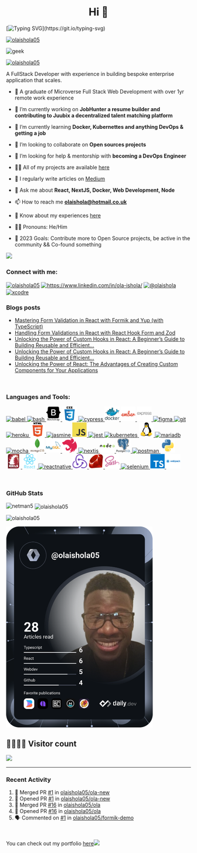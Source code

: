 <!-- ### Hi there, <img src="https://raw.githubusercontent.com/MartinHeinz/MartinHeinz/master/wave.gif" width="30px" height="30px">  -->

<h1 align="center">Hi 👋</h1>


[![Typing SVG](https://readme-typing-svg.demolab.com?font=Fira+Code&pause=1000&width=435&lines=I'm+Ola!%2C+a+Full+Stack+Developer.)](https://git.io/typing-svg)

<p align="left"> <a href="https://github.com/ryo-ma/github-profile-trophy"><img src="https://github-profile-trophy.vercel.app/?username=olaishola05" alt="olaishola05" /></a> </p>


![geek](https://user-images.githubusercontent.com/45001916/226130038-110c631c-8bf8-4f55-9b62-95ab1159f51e.gif)

<p align="left"> <a href="https://twitter.com/orlaish" target="blank"><img src="https://img.shields.io/twitter/follow/olaishola05?logo=twitter&style=for-the-badge" alt="olaishola05" /></a> </p>

A FullStack Developer with experience in building bespoke enterprise application that scales.

- 🌱 A graduate of Microverse Full Stack Web Development with over 1yr remote work experience

- 🔭 I’m currently working on **JobHunter a resume builder and contributing to Juubix a decentralized talent matching platform**

- 🌱 I’m currently learning **Docker, Kubernettes and anything DevOps & getting a job**

- 👯 I’m looking to collaborate on **Open sources projects**

- 🤝 I’m looking for help & mentorship with **becoming a DevOps Engineer**

- 👨‍💻 All of my projects are available [here](https://olaishola05.github.io/)

- 📝 I regularly write articles on [Medium](https://olaishola.medium.com/)

- 💬 Ask me about **React, NextJS, Docker, Web Development, Node**

- 📫 How to reach me **olaishola@hotmail.co.uk**

- 📄 Know about my experiences [here](https://docs.google.com/document/d/11o8PiZv4zIQlrmwYIuMhQLr05-GTl5IlsVPSbkGacFU/edit?usp=sharing)

- 💇‍♂️ Pronouns: He/Him
- 🥅 2023 Goals: Contribute more to Open Source projects, be active in the community && Co-found something 


![](https://komarev.com/ghpvc/?username=olaishola05&style=for-the-badge)


<h3 align="left">Connect with me:</h3>
<p align="left">
<a href="https://twitter.com/olaishola05" target="blank"><img align="center" src="https://raw.githubusercontent.com/rahuldkjain/github-profile-readme-generator/master/src/images/icons/Social/twitter.svg" alt="olaishola05" height="30" width="40" /></a>
<a href="https://linkedin.com/in/https://www.linkedin.com/in/ola-ishola/" target="blank"><img align="center" src="https://raw.githubusercontent.com/rahuldkjain/github-profile-readme-generator/master/src/images/icons/Social/linked-in-alt.svg" alt="https://www.linkedin.com/in/ola-ishola/" height="30" width="40" /></a>
<a href="https://medium.com/@olaishola" target="blank"><img align="center" src="https://raw.githubusercontent.com/rahuldkjain/github-profile-readme-generator/master/src/images/icons/Social/medium.svg" alt="@olaishola" height="30" width="40" /></a>
<a href="https://instagram.com/xcodre" target="blank"><img align="center" src="https://raw.githubusercontent.com/rahuldkjain/github-profile-readme-generator/master/src/images/icons/Social/instagram.svg" alt="xcodre" height="30" width="40" /></a>
</p>

### Blogs posts
<!-- BLOG-POST-LIST:START -->
- [Mastering Form Validation in React with Formik and Yup &lpar;with TypeScript&rpar;](https://olaishola.medium.com/mastering-form-validation-in-react-with-formik-and-yup-with-typescript-9dc4b3885538?source=rss-e2bad2597147------2)
- [Handling Form Validations in React with React Hook Form and Zod](https://olaishola.medium.com/handling-form-validations-in-react-with-react-hook-form-and-zod-18e070bbdda6?source=rss-e2bad2597147------2)
- [Unlocking the Power of Custom Hooks in React: A Beginner’s Guide to Building Reusable and Efficient…](https://olaishola.medium.com/unlocking-the-power-of-custom-hooks-in-react-a-beginners-guide-to-building-reusable-and-efficient-b841a9dc3518?source=rss-e2bad2597147------2)
- [Unlocking the Power of Custom Hooks in React: A Beginner’s Guide to Building Reusable and Efficient…](https://olaishola.medium.com/unlocking-the-power-of-custom-hooks-in-react-a-beginners-guide-to-building-reusable-and-efficient-cf271b09071?source=rss-e2bad2597147------2)
- [Unlocking the Power of React: The Advantages of Creating Custom Components for Your Applications](https://olaishola.medium.com/unlocking-the-power-of-react-the-advantages-of-creating-custom-components-for-your-applications-35ba9b68e014?source=rss-e2bad2597147------2)
<!-- BLOG-POST-LIST:END -->

<br>

<h3 align="left">Languages and Tools:</h3>
<p align="left"> <a href="https://babeljs.io/" target="_blank" rel="noreferrer"> <img src="https://www.vectorlogo.zone/logos/babeljs/babeljs-icon.svg" alt="babel" width="40" height="40"/> </a> <a href="https://www.gnu.org/software/bash/" target="_blank" rel="noreferrer"> <img src="https://www.vectorlogo.zone/logos/gnu_bash/gnu_bash-icon.svg" alt="bash" width="40" height="40"/> </a> <a href="https://getbootstrap.com" target="_blank" rel="noreferrer"> <img src="https://raw.githubusercontent.com/devicons/devicon/master/icons/bootstrap/bootstrap-plain-wordmark.svg" alt="bootstrap" width="40" height="40"/> </a> <a href="https://www.w3schools.com/css/" target="_blank" rel="noreferrer"> <img src="https://raw.githubusercontent.com/devicons/devicon/master/icons/css3/css3-original-wordmark.svg" alt="css3" width="40" height="40"/> </a> <a href="https://www.cypress.io" target="_blank" rel="noreferrer"> <img src="https://raw.githubusercontent.com/simple-icons/simple-icons/6e46ec1fc23b60c8fd0d2f2ff46db82e16dbd75f/icons/cypress.svg" alt="cypress" width="40" height="40"/> </a> <a href="https://www.docker.com/" target="_blank" rel="noreferrer"> <img src="https://raw.githubusercontent.com/devicons/devicon/master/icons/docker/docker-original-wordmark.svg" alt="docker" width="40" height="40"/> </a> <a href="https://emberjs.com/" target="_blank" rel="noreferrer"> <img src="https://raw.githubusercontent.com/devicons/devicon/master/icons/ember/ember-original-wordmark.svg" alt="ember" width="40" height="40"/> </a> <a href="https://expressjs.com" target="_blank" rel="noreferrer"> <img src="https://raw.githubusercontent.com/devicons/devicon/master/icons/express/express-original-wordmark.svg" alt="express" width="40" height="40"/> </a> <a href="https://www.figma.com/" target="_blank" rel="noreferrer"> <img src="https://www.vectorlogo.zone/logos/figma/figma-icon.svg" alt="figma" width="40" height="40"/> </a> <a href="https://git-scm.com/" target="_blank" rel="noreferrer"> <img src="https://www.vectorlogo.zone/logos/git-scm/git-scm-icon.svg" alt="git" width="40" height="40"/> </a> <a href="https://heroku.com" target="_blank" rel="noreferrer"> <img src="https://www.vectorlogo.zone/logos/heroku/heroku-icon.svg" alt="heroku" width="40" height="40"/> </a> <a href="https://www.w3.org/html/" target="_blank" rel="noreferrer"> <img src="https://raw.githubusercontent.com/devicons/devicon/master/icons/html5/html5-original-wordmark.svg" alt="html5" width="40" height="40"/> </a> <a href="https://jasmine.github.io/" target="_blank" rel="noreferrer"> <img src="https://www.vectorlogo.zone/logos/jasmine/jasmine-icon.svg" alt="jasmine" width="40" height="40"/> </a> <a href="https://developer.mozilla.org/en-US/docs/Web/JavaScript" target="_blank" rel="noreferrer"> <img src="https://raw.githubusercontent.com/devicons/devicon/master/icons/javascript/javascript-original.svg" alt="javascript" width="40" height="40"/> </a> <a href="https://jestjs.io" target="_blank" rel="noreferrer"> <img src="https://www.vectorlogo.zone/logos/jestjsio/jestjsio-icon.svg" alt="jest" width="40" height="40"/> </a> <a href="https://kubernetes.io" target="_blank" rel="noreferrer"> <img src="https://www.vectorlogo.zone/logos/kubernetes/kubernetes-icon.svg" alt="kubernetes" width="40" height="40"/> </a> <a href="https://www.linux.org/" target="_blank" rel="noreferrer"> <img src="https://raw.githubusercontent.com/devicons/devicon/master/icons/linux/linux-original.svg" alt="linux" width="40" height="40"/> </a> <a href="https://mariadb.org/" target="_blank" rel="noreferrer"> <img src="https://www.vectorlogo.zone/logos/mariadb/mariadb-icon.svg" alt="mariadb" width="40" height="40"/> </a> <a href="https://mochajs.org" target="_blank" rel="noreferrer"> <img src="https://www.vectorlogo.zone/logos/mochajs/mochajs-icon.svg" alt="mocha" width="40" height="40"/> </a> <a href="https://www.mongodb.com/" target="_blank" rel="noreferrer"> <img src="https://raw.githubusercontent.com/devicons/devicon/master/icons/mongodb/mongodb-original-wordmark.svg" alt="mongodb" width="40" height="40"/> </a> <a href="https://www.mysql.com/" target="_blank" rel="noreferrer"> <img src="https://raw.githubusercontent.com/devicons/devicon/master/icons/mysql/mysql-original-wordmark.svg" alt="mysql" width="40" height="40"/> </a> <a href="https://nestjs.com/" target="_blank" rel="noreferrer"> <img src="https://raw.githubusercontent.com/devicons/devicon/master/icons/nestjs/nestjs-plain.svg" alt="nestjs" width="40" height="40"/> </a> <a href="https://nextjs.org/" target="_blank" rel="noreferrer"> <img src="https://cdn.worldvectorlogo.com/logos/nextjs-2.svg" alt="nextjs" width="40" height="40"/> </a> <a href="https://nodejs.org" target="_blank" rel="noreferrer"> <img src="https://raw.githubusercontent.com/devicons/devicon/master/icons/nodejs/nodejs-original-wordmark.svg" alt="nodejs" width="40" height="40"/> </a> <a href="https://www.postgresql.org" target="_blank" rel="noreferrer"> <img src="https://raw.githubusercontent.com/devicons/devicon/master/icons/postgresql/postgresql-original-wordmark.svg" alt="postgresql" width="40" height="40"/> </a> <a href="https://postman.com" target="_blank" rel="noreferrer"> <img src="https://www.vectorlogo.zone/logos/getpostman/getpostman-icon.svg" alt="postman" width="40" height="40"/> </a> <a href="https://www.python.org" target="_blank" rel="noreferrer"> <img src="https://raw.githubusercontent.com/devicons/devicon/master/icons/python/python-original.svg" alt="python" width="40" height="40"/> </a> <a href="https://rubyonrails.org" target="_blank" rel="noreferrer"> <img src="https://raw.githubusercontent.com/devicons/devicon/master/icons/rails/rails-original-wordmark.svg" alt="rails" width="40" height="40"/> </a> <a href="https://reactjs.org/" target="_blank" rel="noreferrer"> <img src="https://raw.githubusercontent.com/devicons/devicon/master/icons/react/react-original-wordmark.svg" alt="react" width="40" height="40"/> </a> <a href="https://reactnative.dev/" target="_blank" rel="noreferrer"> <img src="https://reactnative.dev/img/header_logo.svg" alt="reactnative" width="40" height="40"/> </a> <a href="https://redux.js.org" target="_blank" rel="noreferrer"> <img src="https://raw.githubusercontent.com/devicons/devicon/master/icons/redux/redux-original.svg" alt="redux" width="40" height="40"/> </a> <a href="https://www.ruby-lang.org/en/" target="_blank" rel="noreferrer"> <img src="https://raw.githubusercontent.com/devicons/devicon/master/icons/ruby/ruby-original.svg" alt="ruby" width="40" height="40"/> </a> <a href="https://sass-lang.com" target="_blank" rel="noreferrer"> <img src="https://raw.githubusercontent.com/devicons/devicon/master/icons/sass/sass-original.svg" alt="sass" width="40" height="40"/> </a> <a href="https://www.selenium.dev" target="_blank" rel="noreferrer"> <img src="https://raw.githubusercontent.com/detain/svg-logos/780f25886640cef088af994181646db2f6b1a3f8/svg/selenium-logo.svg" alt="selenium" width="40" height="40"/> </a> <a href="https://www.typescriptlang.org/" target="_blank" rel="noreferrer"> <img src="https://raw.githubusercontent.com/devicons/devicon/master/icons/typescript/typescript-original.svg" alt="typescript" width="40" height="40"/> </a> <a href="https://webpack.js.org" target="_blank" rel="noreferrer"> <img src="https://raw.githubusercontent.com/devicons/devicon/d00d0969292a6569d45b06d3f350f463a0107b0d/icons/webpack/webpack-original-wordmark.svg" alt="webpack" width="40" height="40"/> </a> </p>

<br>

<!-- 

<p align="center">&nbsp;<img src="https://github-readme-stats.vercel.app/api?username=olaishola05&show_icons=true&theme=merko" alt="Ola Ishola" /></p>

<p align="center"><img src="https://github-readme-streak-stats.herokuapp.com?user=olaishola05&theme=github-dark&date_format=M%20j%5B%2C%20Y%5D&fire=DDD877" alt="Oladipupo Ishola" /></p>

<p align="center"><img src="https://github-readme-stats.vercel.app/api/top-langs/?username=olaishola05&hide=ejs,PLpgSQL,C++,shell&langs_count=10&layout=compact&theme=vue"</p> -->

<h3 align="left">GitHub Stats</h3>

<p><img align="left" src="https://github-readme-stats.vercel.app/api/top-langs?username=olaishola05&show_icons=true&locale=en&layout=compact" alt="netman5" /></p>

<p>&nbsp;<img align="center" src="https://github-readme-stats.vercel.app/api?username=olaishola05&show_icons=true&locale=en" alt="olaishola05" /></p>

<p>&nbsp;<img align="left" src="https://github-readme-streak-stats.herokuapp.com/?user=olaishola05&" alt="olaishola05" /></p>
<a align="center" href="https://app.daily.dev/olaishola05"><img src="https://github.com/olaishola05/olaishola05/blob/main/devcard.svg" width="400" alt="Oladipupo Ishola's Dev Card"/></a>


<!--START_SECTION:waka-->
## 👨‍👨‍👦‍👦 Visitor count
<img src="https://profile-counter.glitch.me/olaishola05/count.svg" />
<!--END_SECTION:waka-->

---

### Recent Activity

<!--START_SECTION:activity-->

1. 🎉 Merged PR [#1](https://github.com/olaishola05/ola-new/pull/1) in [olaishola05/ola-new](https://github.com/olaishola05/ola-new)
2. 💪 Opened PR [#1](https://github.com/olaishola05/ola-new/pull/1) in [olaishola05/ola-new](https://github.com/olaishola05/ola-new)
3. 🎉 Merged PR [#16](https://github.com/olaishola05/ola/pull/16) in [olaishola05/ola](https://github.com/olaishola05/ola)
4. 💪 Opened PR [#16](https://github.com/olaishola05/ola/pull/16) in [olaishola05/ola](https://github.com/olaishola05/ola)
5. 🗣 Commented on [#1](https://github.com/olaishola05/formik-demo/issues/1#issuecomment-1782700141) in [olaishola05/formik-demo](https://github.com/olaishola05/formik-demo)
<!--END_SECTION:activity-->

<br>

<p>You can check out my portfolio <a href="https://olaishola05.github.io/">here</a><img src="https://media.giphy.com/media/cKPse5DZaptID3YAMK/giphy.gif" width="60"></p>

[website]: https://olaishola05.github.io/
[olaishola05]: https://github.com/olaishola05
[twitter]: https://twitter.com/olaishola05
[instagram]: https://instagram.com/xcodre
[linkedin]: https://linkedin.com/in/ola-ishola
[polywork]: https://www.polywork.com/olaish
